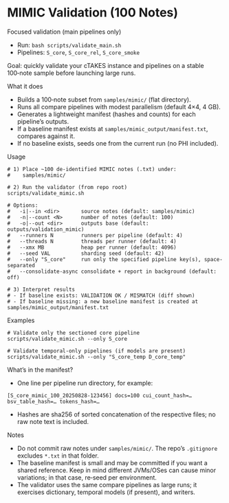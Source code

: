# MIMIC Validation (100 Notes)

Focused validation (main pipelines only)
- Run: `bash scripts/validate_main.sh`
- Pipelines: `S_core`, `S_core_rel`, `S_core_smoke`


Goal: quickly validate your cTAKES instance and pipelines on a stable 100‑note sample before launching large runs.

What it does
- Builds a 100‑note subset from `samples/mimic/` (flat directory).
- Runs all compare pipelines with modest parallelism (default 4×4, 4 GB).
- Generates a lightweight manifest (hashes and counts) for each pipeline’s outputs.
- If a baseline manifest exists at `samples/mimic_output/manifest.txt`, compares against it.
- If no baseline exists, seeds one from the current run (no PHI included).

Usage
```
# 1) Place ~100 de‑identified MIMIC notes (.txt) under:
#    samples/mimic/

# 2) Run the validator (from repo root)
scripts/validate_mimic.sh

# Options:
#   -i|--in <dir>       source notes (default: samples/mimic)
#   -n|--count <N>      number of notes (default: 100)
#   -o|--out <dir>      outputs base (default: outputs/validation_mimic)
#   --runners N         runners per pipeline (default: 4)
#   --threads N         threads per runner (default: 4)
#   --xmx MB            heap per runner (default: 4096)
#   --seed VAL          sharding seed (default: 42)
#   --only "S_core"     run only the specified pipeline key(s), space-separated
#   --consolidate-async consolidate + report in background (default: off)

# 3) Interpret results
# - If baseline exists: VALIDATION OK / MISMATCH (diff shown)
# - If baseline missing: a new baseline manifest is created at samples/mimic_output/manifest.txt
```

Examples
```
# Validate only the sectioned core pipeline
scripts/validate_mimic.sh --only S_core

# Validate temporal-only pipelines (if models are present)
scripts/validate_mimic.sh --only "S_core_temp D_core_temp"
```

What’s in the manifest?
- One line per pipeline run directory, for example:
```
[S_core_mimic_100_20250828-123456] docs=100 cui_count_hash=… bsv_table_hash=… tokens_hash=…
```
- Hashes are sha256 of sorted concatenation of the respective files; no raw note text is included.

Notes
- Do not commit raw notes under `samples/mimic/`. The repo’s `.gitignore` excludes `*.txt` in that folder.
- The baseline manifest is small and may be committed if you want a shared reference. Keep in mind different JVMs/OSes can cause minor variations; in that case, re‑seed per environment.
- The validator uses the same compare pipelines as large runs; it exercises dictionary, temporal models (if present), and writers.

